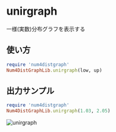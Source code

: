 unirgraph
=========
一様(実数)分布グラフを表示する

## 使い方

```ruby
require 'num4distgraph'
Num4DistGraphLib.unirgraph(low, up)
```

## 出力サンプル

```ruby
require 'num4distgraph'
Num4DistGraphLib.unirgraph(1.03, 2.05)
```
![unirgraph](images/unirGraph.jpg)

